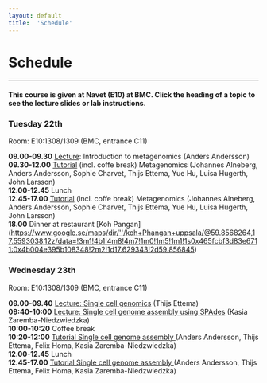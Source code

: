 ```yaml
---
layout: default
title:  'Schedule'
---
```


# Schedule
---

#### This course is given at Navet (E10) at BMC. Click the heading of a topic to see the lecture slides or lab instructions.

### Tuesday 22th  

Room:  E10:1308/1309 (BMC, entrance C11)

**09.00-09.30** [Lecture](https://drive.google.com/file/d/0B4JcZE6D3IWZamJmWDVrdzgwLUU/view?usp=sharing): Introduction to metagenomics (Anders Andersson)  
**09.30-12.00** [Tutorial](http://metagenomics-workshop.readthedocs.org/en/latest/) (incl. coffe break) Metagenomics (Johannes Alneberg, Anders Andersson, Sophie Charvet, Thijs Ettema, Yue Hu, Luisa Hugerth, John Larsson)  
**12.00-12.45** Lunch  
**12.45-17.00** [Tutorial](http://metagenomics-workshop.readthedocs.org/en/latest/) (incl. coffe break) Metagenomics
(Johannes Alneberg, Anders Andersson, Sophie Charvet, Thijs Ettema, Yue Hu, Luisa Hugerth, John Larsson)  
**18.00** Dinner at restaurant [Koh Pangan] (https://www.google.se/maps/dir/''/koh+Phangan+uppsala/@59.8568264,17.5593038,12z/data=!3m1!4b1!4m8!4m7!1m0!1m5!1m1!1s0x465fcbf3d83e6711:0x4b004e395b108348!2m2!1d17.629343!2d59.856845)  



### Wednesday 23th  

Room:  E10:1308/1309 (BMC, entrance C11)

**09.00-09.40** [Lecture: Single cell genomics](../common/slides/Ettema_Single_cell_genomics_2015.PDF) (Thijs Ettema)  
**09:40-10:00** [Lecture: Single cell genome assembly using SPAdes](../common/slides/SAGassembly_intro_2015.pdf) 
(Kasia Zaremba-Niedzwiedzka)  
**10:00-10:20** Coffee break  
**10:20-12:00** [Tutorial Single cell genome assembly ](tutorials/sc_genome_assembly) 
(Anders Andersson, Thijs Ettema, Felix Homa, Kasia Zaremba-Niedzwiedzka)  
**12.00-12.45** Lunch  
**12.45-17.00** [Tutorial Single cell genome assembly ](tutorials/sc_genome_assembly) 
(Anders Andersson, Thijs Ettema, Felix Homa, Kasia Zaremba-Niedzwiedzka)  


